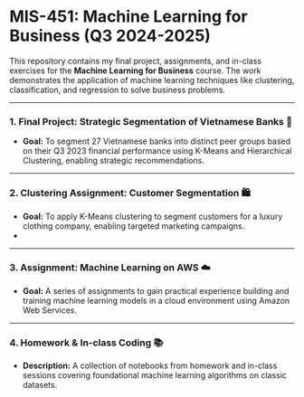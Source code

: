 # MIS-451: Machine Learning for Business (Q3 2024-2025)

This repository contains my final project, assignments, and in-class exercises for the **Machine Learning for Business** course. The work demonstrates the application of machine learning techniques like clustering, classification, and regression to solve business problems.

---

### 1. Final Project: Strategic Segmentation of Vietnamese Banks 🏦

* **Goal:** To segment 27 Vietnamese banks into distinct peer groups based on their Q3 2023 financial performance using K-Means and Hierarchical Clustering, enabling strategic recommendations.

---

### 2. Clustering Assignment: Customer Segmentation 🛍️

* **Goal:** To apply K-Means clustering to segment customers for a luxury clothing company, enabling targeted marketing campaigns.
* 
---

### 3. Assignment: Machine Learning on AWS ☁️

* **Goal:** A series of assignments to gain practical experience building and training machine learning models in a cloud environment using Amazon Web Services.

---

### 4. Homework & In-class Coding 📚

* **Description:** A collection of notebooks from homework and in-class sessions covering foundational machine learning algorithms on classic datasets.
